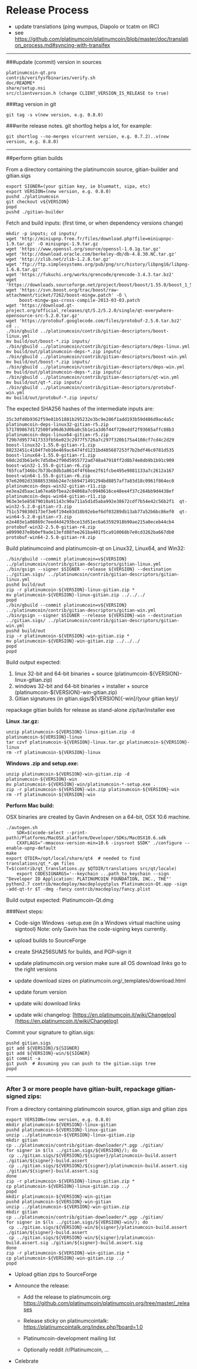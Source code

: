 Release Process
====================

* update translations (ping wumpus, Diapolo or tcatm on IRC)
* see https://github.com/platinumcoin/platinumcoin/blob/master/doc/translation_process.md#syncing-with-transifex

* * *

###update (commit) version in sources


	platinumcoin-qt.pro
	contrib/verifysfbinaries/verify.sh
	doc/README*
	share/setup.nsi
	src/clientversion.h (change CLIENT_VERSION_IS_RELEASE to true)

###tag version in git

	git tag -s v(new version, e.g. 0.8.0)

###write release notes. git shortlog helps a lot, for example:

	git shortlog --no-merges v(current version, e.g. 0.7.2)..v(new version, e.g. 0.8.0)

* * *

##perform gitian builds

 From a directory containing the platinumcoin source, gitian-builder and gitian.sigs
  
	export SIGNER=(your gitian key, ie bluematt, sipa, etc)
	export VERSION=(new version, e.g. 0.8.0)
	pushd ./platinumcoin
	git checkout v${VERSION}
	popd
	pushd ./gitian-builder

 Fetch and build inputs: (first time, or when dependency versions change)

	mkdir -p inputs; cd inputs/
	wget 'http://miniupnp.free.fr/files/download.php?file=miniupnpc-1.9.tar.gz' -O miniupnpc-1.9.tar.gz
	wget 'https://www.openssl.org/source/openssl-1.0.1g.tar.gz'
	wget 'http://download.oracle.com/berkeley-db/db-4.8.30.NC.tar.gz'
	wget 'http://zlib.net/zlib-1.2.8.tar.gz'
	wget 'ftp://ftp.simplesystems.org/pub/png/src/history/libpng16/libpng-1.6.8.tar.gz'
	wget 'https://fukuchi.org/works/qrencode/qrencode-3.4.3.tar.bz2'
	wget 'https://downloads.sourceforge.net/project/boost/boost/1.55.0/boost_1_55_0.tar.bz2'
	wget 'https://svn.boost.org/trac/boost/raw-attachment/ticket/7262/boost-mingw.patch' -O \ 
	     boost-mingw-gas-cross-compile-2013-03-03.patch
	wget 'https://download.qt-project.org/official_releases/qt/5.2/5.2.0/single/qt-everywhere-opensource-src-5.2.0.tar.gz'
	wget 'https://protobuf.googlecode.com/files/protobuf-2.5.0.tar.bz2'
	cd ..
	./bin/gbuild ../platinumcoin/contrib/gitian-descriptors/boost-linux.yml
	mv build/out/boost-*.zip inputs/
	./bin/gbuild ../platinumcoin/contrib/gitian-descriptors/deps-linux.yml
	mv build/out/platinumcoin-deps-*.zip inputs/
	./bin/gbuild ../platinumcoin/contrib/gitian-descriptors/boost-win.yml
	mv build/out/boost-*.zip inputs/
	./bin/gbuild ../platinumcoin/contrib/gitian-descriptors/deps-win.yml
	mv build/out/platinumcoin-deps-*.zip inputs/
	./bin/gbuild ../platinumcoin/contrib/gitian-descriptors/qt-win.yml
	mv build/out/qt-*.zip inputs/
	./bin/gbuild ../platinumcoin/contrib/gitian-descriptors/protobuf-win.yml
	mv build/out/protobuf-*.zip inputs/

 The expected SHA256 hashes of the intermediate inputs are:

    35c3dfd8b9362f59e81b51881b295232e3bc9e286f1add193b59d486d9ac4a5c  platinumcoin-deps-linux32-gitian-r5.zip
    571789867d172500fa96d63d0ba8c5b1e1a3d6f44f720eddf2f93665affc88b3  platinumcoin-deps-linux64-gitian-r5.zip
    f29b7d9577417333fb56e023c2977f5726a7c297f320b175a4108cf7cd4c2d29  boost-linux32-1.55.0-gitian-r1.zip
    88232451c4104f7eb16e469ac6474fd1231bd485687253f7b2bdf46c0781d535  boost-linux64-1.55.0-gitian-r1.zip
    60dc2d3b61e9c7d5dbe2f90d5955772ad748a47918ff2d8b74e8db9b1b91c909  boost-win32-1.55.0-gitian-r6.zip
    f65fcaf346bc7b73bc8db3a8614f4f6bee2f61fcbe495e9881133a7c2612a167  boost-win64-1.55.0-gitian-r6.zip
    97e62002d338885336bb24e7cbb9471491294bd8857af7a83d18c0961f864ec0  platinumcoin-deps-win32-gitian-r11.zip
    ee3ea2d5aac1a67ea6bfbea2c04068a7c0940616ce48ee4f37c264bb9d4438ef  platinumcoin-deps-win64-gitian-r11.zip
    963e3e5e85879010a91143c90a711a5d1d5aba992e38672cdf7b54e42c56b2f1  qt-win32-5.2.0-gitian-r3.zip
    751c579830d173ef3e6f194e83d18b92ebef6df03289db13ab77a52b6bc86ef0  qt-win64-5.2.0-gitian-r3.zip
    e2e403e1a08869c7eed4d4293bce13d51ec6a63592918b90ae215a0eceb44cb4  protobuf-win32-2.5.0-gitian-r4.zip
    a0999037e8b0ef9ade13efd88fee261ba401f5ca910068b7e0cd3262ba667db0  protobuf-win64-2.5.0-gitian-r4.zip

 Build platinumcoind and platinumcoin-qt on Linux32, Linux64, and Win32:
  
	./bin/gbuild --commit platinumcoin=v${VERSION} ../platinumcoin/contrib/gitian-descriptors/gitian-linux.yml
	./bin/gsign --signer $SIGNER --release ${VERSION} --destination ../gitian.sigs/ ../platinumcoin/contrib/gitian-descriptors/gitian-linux.yml
	pushd build/out
	zip -r platinumcoin-${VERSION}-linux-gitian.zip *
	mv platinumcoin-${VERSION}-linux-gitian.zip ../../../
	popd
	./bin/gbuild --commit platinumcoin=v${VERSION} ../platinumcoin/contrib/gitian-descriptors/gitian-win.yml
	./bin/gsign --signer $SIGNER --release ${VERSION}-win --destination ../gitian.sigs/ ../platinumcoin/contrib/gitian-descriptors/gitian-win.yml
	pushd build/out
	zip -r platinumcoin-${VERSION}-win-gitian.zip *
	mv platinumcoin-${VERSION}-win-gitian.zip ../../../
	popd
	popd

  Build output expected:

  1. linux 32-bit and 64-bit binaries + source (platinumcoin-${VERSION}-linux-gitian.zip)
  2. windows 32-bit and 64-bit binaries + installer + source (platinumcoin-${VERSION}-win-gitian.zip)
  3. Gitian signatures (in gitian.sigs/${VERSION}[-win]/(your gitian key)/

repackage gitian builds for release as stand-alone zip/tar/installer exe

**Linux .tar.gz:**

	unzip platinumcoin-${VERSION}-linux-gitian.zip -d platinumcoin-${VERSION}-linux
	tar czvf platinumcoin-${VERSION}-linux.tar.gz platinumcoin-${VERSION}-linux
	rm -rf platinumcoin-${VERSION}-linux

**Windows .zip and setup.exe:**

	unzip platinumcoin-${VERSION}-win-gitian.zip -d platinumcoin-${VERSION}-win
	mv platinumcoin-${VERSION}-win/platinumcoin-*-setup.exe .
	zip -r platinumcoin-${VERSION}-win.zip platinumcoin-${VERSION}-win
	rm -rf platinumcoin-${VERSION}-win

**Perform Mac build:**

  OSX binaries are created by Gavin Andresen on a 64-bit, OSX 10.6 machine.

	./autogen.sh
        SDK=$(xcode-select --print-path)/Platforms/MacOSX.platform/Developer/SDKs/MacOSX10.6.sdk
        CXXFLAGS="-mmacosx-version-min=10.6 -isysroot $SDK" ./configure --enable-upnp-default
	make
	export QTDIR=/opt/local/share/qt4  # needed to find translations/qt_*.qm files
	T=$(contrib/qt_translations.py $QTDIR/translations src/qt/locale)
        export CODESIGNARGS='--keychain ...path_to_keychain --sign "Developer ID Application: PLATINUMCOIN FOUNDATION, INC., THE"'
	python2.7 contrib/macdeploy/macdeployqtplus Platinumcoin-Qt.app -sign -add-qt-tr $T -dmg -fancy contrib/macdeploy/fancy.plist

 Build output expected: Platinumcoin-Qt.dmg

###Next steps:

* Code-sign Windows -setup.exe (in a Windows virtual machine using signtool)
 Note: only Gavin has the code-signing keys currently.

* upload builds to SourceForge

* create SHA256SUMS for builds, and PGP-sign it

* update platinumcoin.org version
  make sure all OS download links go to the right versions
  
* update download sizes on platinumcoin.org/_templates/download.html

* update forum version

* update wiki download links

* update wiki changelog: [https://en.platinumcoin.it/wiki/Changelog](https://en.platinumcoin.it/wiki/Changelog)

Commit your signature to gitian.sigs:

	pushd gitian.sigs
	git add ${VERSION}/${SIGNER}
	git add ${VERSION}-win/${SIGNER}
	git commit -a
	git push  # Assuming you can push to the gitian.sigs tree
	popd

-------------------------------------------------------------------------

### After 3 or more people have gitian-built, repackage gitian-signed zips:

From a directory containing platinumcoin source, gitian.sigs and gitian zips

	export VERSION=(new version, e.g. 0.8.0)
	mkdir platinumcoin-${VERSION}-linux-gitian
	pushd platinumcoin-${VERSION}-linux-gitian
	unzip ../platinumcoin-${VERSION}-linux-gitian.zip
	mkdir gitian
	cp ../platinumcoin/contrib/gitian-downloader/*.pgp ./gitian/
	for signer in $(ls ../gitian.sigs/${VERSION}/); do
	 cp ../gitian.sigs/${VERSION}/${signer}/platinumcoin-build.assert ./gitian/${signer}-build.assert
	 cp ../gitian.sigs/${VERSION}/${signer}/platinumcoin-build.assert.sig ./gitian/${signer}-build.assert.sig
	done
	zip -r platinumcoin-${VERSION}-linux-gitian.zip *
	cp platinumcoin-${VERSION}-linux-gitian.zip ../
	popd
	mkdir platinumcoin-${VERSION}-win-gitian
	pushd platinumcoin-${VERSION}-win-gitian
	unzip ../platinumcoin-${VERSION}-win-gitian.zip
	mkdir gitian
	cp ../platinumcoin/contrib/gitian-downloader/*.pgp ./gitian/
	for signer in $(ls ../gitian.sigs/${VERSION}-win/); do
	 cp ../gitian.sigs/${VERSION}-win/${signer}/platinumcoin-build.assert ./gitian/${signer}-build.assert
	 cp ../gitian.sigs/${VERSION}-win/${signer}/platinumcoin-build.assert.sig ./gitian/${signer}-build.assert.sig
	done
	zip -r platinumcoin-${VERSION}-win-gitian.zip *
	cp platinumcoin-${VERSION}-win-gitian.zip ../
	popd

- Upload gitian zips to SourceForge

- Announce the release:

  - Add the release to platinumcoin.org: https://github.com/platinumcoin/platinumcoin.org/tree/master/_releases

  - Release sticky on platinumcointalk: https://platinumcointalk.org/index.php?board=1.0

  - Platinumcoin-development mailing list

  - Optionally reddit /r/Platinumcoin, ...

- Celebrate 

